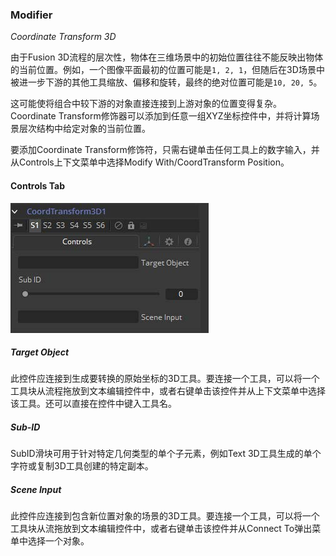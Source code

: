 ### Modifier

*Coordinate Transform 3D* 

由于Fusion 3D流程的层次性，物体在三维场景中的初始位置往往不能反映出物体的当前位置。例如，一个图像平面最初的位置可能是`1, 2, 1`，但随后在3D场景中被进一步下游的其他工具缩放、偏移和旋转，最终的绝对位置可能是`10, 20, 5`。

这可能使将组合中较下游的对象直接连接到上游对象的位置变得复杂。Coordinate Transform修饰器可以添加到任意一组XYZ坐标控件中，并将计算场景层次结构中给定对象的当前位置。

要添加Coordinate Transform修饰符，只需右键单击任何工具上的数字输入，并从Controls上下文菜单中选择Modify With/CoordTransform Position。

#### Controls Tab

![Modifier_Controls](images/Modifier_Controls.jpg)

##### Target Object

此控件应连接到生成要转换的原始坐标的3D工具。要连接一个工具，可以将一个工具块从流程拖放到文本编辑控件中，或者右键单击该控件并从上下文菜单中选择该工具。还可以直接在控件中键入工具名。

##### Sub-ID

SubID滑块可用于针对特定几何类型的单个子元素，例如Text 3D工具生成的单个字符或复制3D工具创建的特定副本。

##### Scene Input

此控件应连接到包含新位置对象的场景的3D工具。要连接一个工具，可以将一个工具块从流拖放到文本编辑控件中，或者右键单击该控件并从Connect To弹出菜单中选择一个对象。